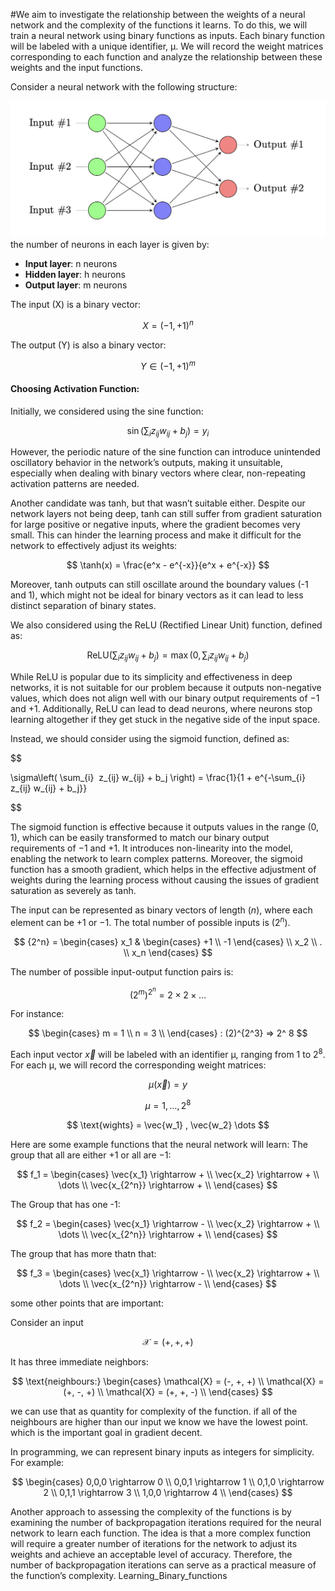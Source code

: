 #We aim to investigate the relationship between the weights of a neural network and the complexity of the functions it learns. To do this, we will train a neural network using binary functions as inputs. Each binary function will be labeled with a unique identifier, μ. We will record the weight matrices corresponding to each function and analyze the relationship between these weights and the input functions.

Consider a neural network with the following structure:

![graph](graph.png)
the number of neurons in each layer is given by:

-   **Input layer**: n neurons
-   **Hidden layer**: h neurons
-   **Output layer**: m neurons

The input (X) is a binary vector:

$$
X = (-1,+1)^n
$$

The output (Y) is also a binary vector:

$$
Y \in (-1,+1)^m
$$

#### Choosing Activation Function:

Initially, we considered using the sine function:

$$
\sin\left( \sum_{i}  z_{ij} w_{ij} + b_j \right) = y_i
$$

However, the periodic nature of the sine function can introduce unintended oscillatory behavior in the network’s outputs, making it unsuitable, especially when dealing with binary vectors where clear, non-repeating activation patterns are needed.

Another candidate was tanh, but that wasn’t suitable either. Despite our network layers not being deep, tanh can still suffer from gradient saturation for large positive or negative inputs, where the gradient becomes very small. This can hinder the learning process and make it difficult for the network to effectively adjust its weights:

$$
\tanh(x) = \frac{e^x - e^{-x}}{e^x + e^{-x}}
$$

Moreover, tanh outputs can still oscillate around the boundary values (-1 and 1), which might not be ideal for binary vectors as it can lead to less distinct separation of binary states.

We also considered using the ReLU (Rectified Linear Unit) function, defined as:

$$
\text{ReLU}\left( \sum_{i}  z_{ij} w_{ij} + b_j \right) = \max\left(0, \sum_{i}  z_{ij} w_{ij} + b_j \right)
$$

While ReLU is popular due to its simplicity and effectiveness in deep networks, it is not suitable for our problem because it outputs non-negative values, which does not align well with our binary output requirements of $-1$ and $+1$. Additionally, ReLU can lead to dead neurons, where neurons stop learning altogether if they get stuck in the negative side of the input space.

Instead, we should consider using the sigmoid function, defined as:

$$

\sigma\left( \sum_{i}  z_{ij} w_{ij} + b_j \right) = \frac{1}{1 + e^{-\sum_{i} z_{ij} w_{ij} + b_j}}


$$

The sigmoid function is effective because it outputs values in the range $(0, 1)$, which can be easily transformed to match our binary output requirements of $-1$ and $+1$. It introduces non-linearity into the model, enabling the network to learn complex patterns. Moreover, the sigmoid function has a smooth gradient, which helps in the effective adjustment of weights during the learning process without causing the issues of gradient saturation as severely as tanh.

The input can be represented as binary vectors of length $(n)$, where each element can be $+1$ or $-1$. The total number of possible inputs is $(2^n)$.

$$
{2^n} =
\begin{cases}
    x_1 & \begin{cases}
        +1 \\
        -1
    \end{cases} \\
    x_2 \\
    . \\
    x_n
\end{cases}
$$

The number of possible input-output function pairs is:

$$
(2^m)^{2^n} = 2 \times 2 \times \dots
$$

For instance:

$$
\begin{cases}
    m = 1 \\
    n = 3 \\
\end{cases}
: (2)^{2^3} => 2^ 8
$$

Each input vector $\vec{x}$ will be labeled with an identifier μ, ranging from 1 to $2^8$. For each μ, we will record the corresponding weight matrices:

$$
\mu(\vec{x}) = y
$$

$$
\mu = 1, \dots, 2^8
$$

$$
\text{wights} = \vec{w_1} , \vec{w_2} \dots
$$

Here are some example functions that the neural network will learn:
The group that all are either $+1$ or all are $-1$:

$$
f_1 =
\begin{cases}
    \vec{x_1} \rightarrow + \\
    \vec{x_2} \rightarrow + \\
	\dots \\
    \vec{x_{2^n}} \rightarrow + \\
\end{cases}
$$

The Group that has one -1:

$$
f_2 =
\begin{cases}
    \vec{x_1} \rightarrow - \\
    \vec{x_2} \rightarrow + \\
	\dots \\
    \vec{x_{2^n}} \rightarrow + \\
\end{cases}
$$

The group that has more thatn that:

$$
f_3 =
\begin{cases}
    \vec{x_1} \rightarrow - \\
    \vec{x_2} \rightarrow + \\
	\dots \\
    \vec{x_{2^n}} \rightarrow - \\
\end{cases}
$$

some other points that are important:

Consider an input

$$
\mathcal{X} = (+, +, +)
$$

It has three immediate neighbors:

$$
\text{neighbours:}
\begin{cases}
	\mathcal{X} = (-, +, +) \\
	\mathcal{X} = (+, -, +) \\
	\mathcal{X} = (+, +, -) \\
\end{cases}
$$

we can use that as quantity for complexity of the function. if all of the neighbours are higher than our input we know we have the lowest point. which is the important goal in gradient decent.

In programming, we can represent binary inputs as integers for simplicity. For example:

$$
\begin{cases}
0,0,0 \rightarrow 0 \\
0,0,1 \rightarrow 1 \\
0,1,0 \rightarrow 2 \\
0,1,1 \rightarrow 3 \\
1,0,0 \rightarrow 4 \\
\end{cases}
$$

Another approach to assessing the complexity of the functions is by examining the number of backpropagation iterations required for the neural network to learn each function. The idea is that a more complex function will require a greater number of iterations for the network to adjust its weights and achieve an acceptable level of accuracy. Therefore, the number of backpropagation iterations can serve as a practical measure of the function’s complexity. Learning_Binary_functions
